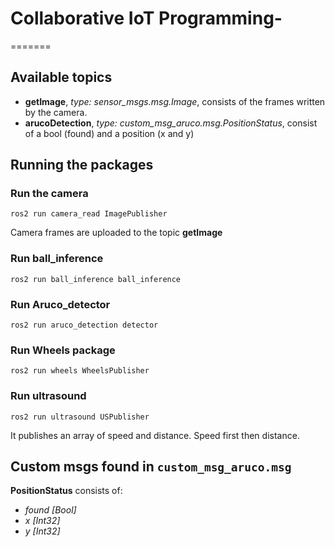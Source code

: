 # Collaborative IoT Programming-
=======
## Available topics
- **getImage**, *type: sensor_msgs.msg.Image*, consists of the frames written by the camera.  
- **arucoDetection**, *type: custom_msg_aruco.msg.PositionStatus*, consist of a bool (found) and a position (x and y)

## Running the packages

### Run the camera
```ros2 run camera_read ImagePublisher``` 

Camera frames are uploaded to the topic **getImage**

### Run ball_inference 
```ros2 run ball_inference ball_inference```

### Run Aruco_detector
```ros2 run aruco_detection detector```

### Run Wheels package
```ros2 run wheels WheelsPublisher``` 

### Run ultrasound
```ros2 run ultrasound USPublisher```

It publishes an array of speed and distance. Speed first then distance.

## Custom msgs found in ```custom_msg_aruco.msg```

**PositionStatus** consists of:
- *found [Bool]*  
- *x [Int32]*  
- *y [Int32]* 

